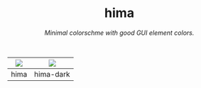 <h1 align="center">hima</h1>
<p align="center">
<i>Minimal colorschme with good GUI element colors.</i>
</p>

<br>

| ![](https://i.imgur.com/v0rwOwp.png) | ![](https://i.imgur.com/2KcR44p.png) |
| :----------------------------------: | :----------------------------------: |
|                 hima                 |              hima-dark               |
